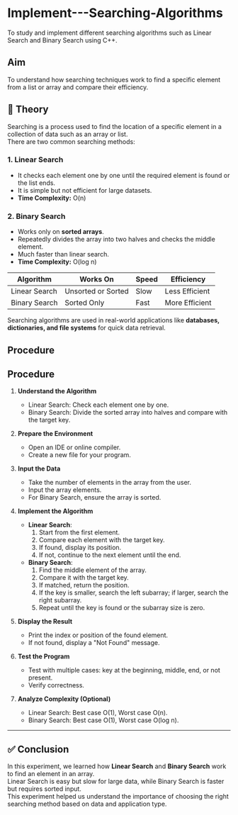 # Implement---Searching-Algorithms
To study and implement different searching algorithms such as Linear Search and Binary Search using C++.

## Aim 

To understand how searching techniques work to find a specific element from a list or array and compare their efficiency.

## 📘 Theory  
Searching is a process used to find the location of a specific element in a collection of data such as an array or list.  
There are two common searching methods:

### **1. Linear Search**
- It checks each element one by one until the required element is found or the list ends.  
- It is simple but not efficient for large datasets.  
- **Time Complexity:** O(n)

### **2. Binary Search**
- Works only on **sorted arrays**.  
- Repeatedly divides the array into two halves and checks the middle element.  
- Much faster than linear search.  
- **Time Complexity:** O(log n)

| Algorithm | Works On | Speed | Efficiency |
|------------|-----------|--------|-------------|
| Linear Search | Unsorted or Sorted | Slow | Less Efficient |
| Binary Search | Sorted Only | Fast | More Efficient |

Searching algorithms are used in real-world applications like **databases, dictionaries, and file systems** for quick data retrieval.

## Procedure 

## Procedure
1. **Understand the Algorithm**  
   - Linear Search: Check each element one by one.  
   - Binary Search: Divide the sorted array into halves and compare with the target key.

2. **Prepare the Environment**  
   - Open an IDE or online compiler.  
   - Create a new file for your program.

3. **Input the Data**  
   - Take the number of elements in the array from the user.  
   - Input the array elements.  
   - For Binary Search, ensure the array is sorted.

4. **Implement the Algorithm**  
   - **Linear Search**:  
     1. Start from the first element.  
     2. Compare each element with the target key.  
     3. If found, display its position.  
     4. If not, continue to the next element until the end.  
   - **Binary Search**:  
     1. Find the middle element of the array.  
     2. Compare it with the target key.  
     3. If matched, return the position.  
     4. If the key is smaller, search the left subarray; if larger, search the right subarray.  
     5. Repeat until the key is found or the subarray size is zero.

5. **Display the Result**  
   - Print the index or position of the found element.  
   - If not found, display a "Not Found" message.

6. **Test the Program**  
   - Test with multiple cases: key at the beginning, middle, end, or not present.  
   - Verify correctness.

7. **Analyze Complexity (Optional)**  
   - Linear Search: Best case O(1), Worst case O(n).  
   - Binary Search: Best case O(1), Worst case O(log n).



---

## ✅ Conclusion  
In this experiment, we learned how **Linear Search** and **Binary Search** work to find an element in an array.  
Linear Search is easy but slow for large data, while Binary Search is faster but requires sorted input.  
This experiment helped us understand the importance of choosing the right searching method based on data and application type.
